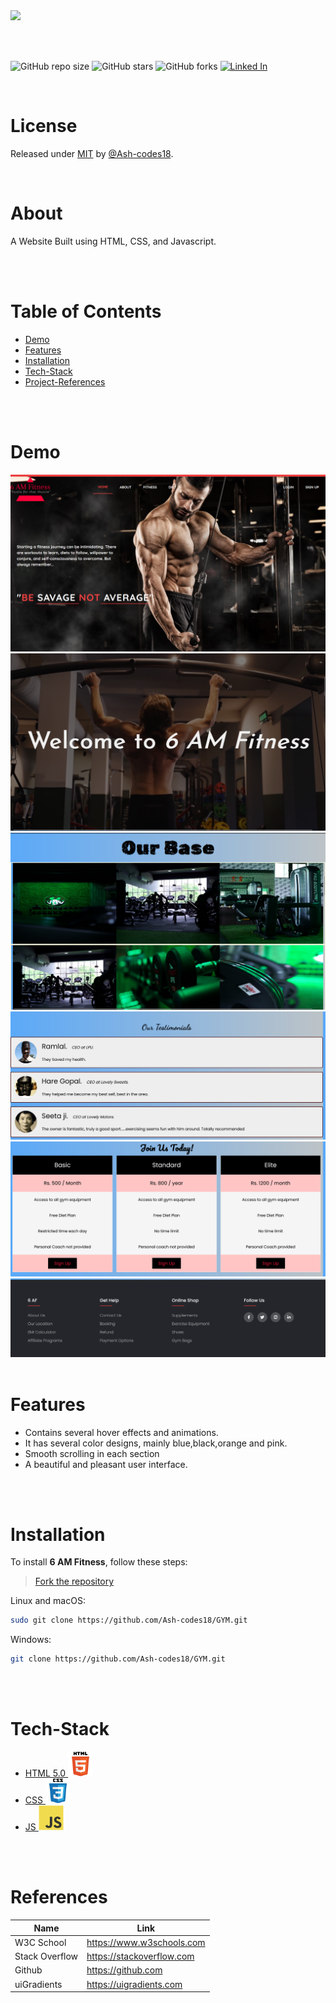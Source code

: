 <div><img src="img/9.jpg" ></div>

<br><br>

![GitHub repo size](https://img.shields.io/github/repo-size/Ash-codes18/GYM)
![GitHub stars](https://img.shields.io/github/stars/Ash-codes18/GYM)
![GitHub forks](https://img.shields.io/github/forks/Ash-codes18/GYM)
[![Linked In](https://img.shields.io/badge/LinkedIn-0077B5?style=for-the-badge&logo=linkedin&logoColor=white)](https://www.linkedin.com/in/ashmit-mehta/)

<br>

# License

Released under <a href="/LICENSE">MIT</a> by <a href="https://github.com/Ash-codes18">@Ash-codes18</a>.

 <br>

# About

A Website Built using HTML, CSS, and Javascript.

<br>
<br>

# Table of Contents
- [Demo](#Demo)
- [Features](#Features)
- [Installation](#Installation)
- [Tech-Stack](#Tech-Stack)
- [Project-References](#References)

<br>
<br>

# Demo

<img src="img\w1.png">
<img src="img\w2.png">
<img src="img\w3.png">
<img src="img\w4.png">
<img src="img\w5.png">
<img src="img\w6.png">

<br>
<br>

# Features

- Contains several hover effects and animations. 
- It has several color designs, mainly blue,black,orange and pink.
- Smooth scrolling in each section 
- A beautiful and pleasant user interface.

<br>
<br>

# Installation

To install **6 AM Fitness**, follow these steps:

> [Fork the repository](https://github.com/Ash-codes18/GYM/fork) 

Linux and macOS:

```bash
sudo git clone https://github.com/Ash-codes18/GYM.git
```

Windows:

```bash
git clone https://github.com/Ash-codes18/GYM.git
```

<br>
<br>

# Tech-Stack

- <div><a href="https://www.w3.org/html/" target="_blank">HTML 5.0 <img src="https://raw.githubusercontent.com/devicons/devicon/master/icons/html5/html5-original-wordmark.svg" alt="html5" width="40" height="40"/> </a></div>

- <div><a href="https://www.w3schools.com/css/" target="_blank"> CSS <img src="https://raw.githubusercontent.com/devicons/devicon/master/icons/css3/css3-original-wordmark.svg" alt="css3" width="40" height="40"/> </a>

- <div><a href="https://developer.mozilla.org/en-US/docs/Web/JavaScript" target="_blank"> JS <img src="https://raw.githubusercontent.com/devicons/devicon/master/icons/javascript/javascript-original.svg" alt="javascript" width="40" height="40"/> </a></div>

<br>
<br>

# References

| Name | Link |
| --- | ---|
| W3C School | https://www.w3schools.com |
| Stack Overflow | https://stackoverflow.com |
| Github | https://github.com |
| uiGradients | https://uigradients.com |
